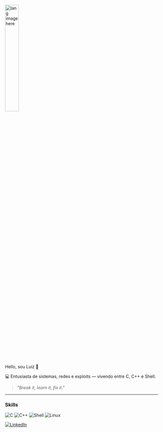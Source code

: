 <p align="left"><img width="30%" src="https://github.com/alansmathew/alansmathew/raw/master/lang.gif" alt="lang image here" /></p>

Hello, sou Luiz 👾

💻 Entusiasta de sistemas, redes e exploits — vivendo entre C, C++ e Shell.

> *"Break it, learn it, fix it."*

---
### **Skills**
![C](https://img.shields.io/badge/C-111111?style=for-the-badge&logo=c&logoColor=white)
![C++](https://img.shields.io/badge/C++-111111?style=for-the-badge&logo=cpp&logoColor=white)
![Shell](https://img.shields.io/badge/Shell-111111?style=for-the-badge&logo=gnu-bash&logoColor=white)
![Linux](https://img.shields.io/badge/Linux-111111?style=for-the-badge&logo=linux&logoColor=white)

[![LinkedIn](https://img.shields.io/badge/LinkedIn-%230077B5.svg?style=flat&logo=linkedin&logoColor=white)](https://www.linkedin.com/in/luiz3fernando)
